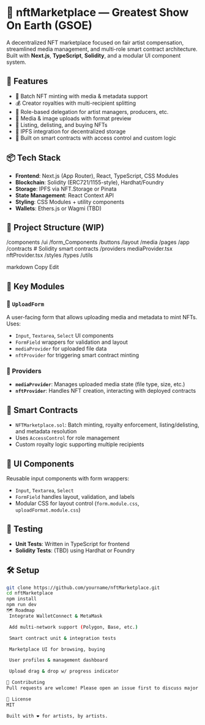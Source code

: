# 🎪 nftMarketplace — Greatest Show On Earth (GSOE)

A decentralized NFT marketplace focused on fair artist compensation, streamlined media management, and multi-role smart contract architecture. Built with **Next.js**, **TypeScript**, **Solidity**, and a modular UI component system.

## 🚀 Features

- 🎨 Batch NFT minting with media & metadata support
- 💰 Creator royalties with multi-recipient splitting
- 🧠 Role-based delegation for artist managers, producers, etc.
- 📁 Media & image uploads with format preview
- 🛒 Listing, delisting, and buying NFTs
- 🔗 IPFS integration for decentralized storage
- 🧱 Built on smart contracts with access control and custom logic

## 📦 Tech Stack

- **Frontend**: Next.js (App Router), React, TypeScript, CSS Modules
- **Blockchain**: Solidity (ERC721/1155-style), Hardhat/Foundry
- **Storage**: IPFS via NFT.Storage or Pinata
- **State Management**: React Context API
- **Styling**: CSS Modules + utility components
- **Wallets**: Ethers.js or Wagmi (TBD)

## 📁 Project Structure (WIP)

/components
/ui
/form_Components
/buttons
/layout
/media
/pages
/app
/contracts # Solidity smart contracts
/providers
mediaProvider.tsx
nftProvider.tsx
/styles
/types
/utils

markdown
Copy
Edit

## 🧩 Key Modules

### 📄 `UploadForm`

A user-facing form that allows uploading media and metadata to mint NFTs. Uses:
- `Input`, `Textarea`, `Select` UI components
- `FormField` wrappers for validation and layout
- `mediaProvider` for uploaded file data
- `nftProvider` for triggering smart contract minting

### 🧠 Providers

- **`mediaProvider`**: Manages uploaded media state (file type, size, etc.)
- **`nftProvider`**: Handles NFT creation, interacting with deployed contracts

## 🔐 Smart Contracts

- `NFTMarketplace.sol`: Batch minting, royalty enforcement, listing/delisting, and metadata resolution
- Uses `AccessControl` for role management
- Custom royalty logic supporting multiple recipients

## 📸 UI Components

Reusable input components with form wrappers:
- `Input`, `Textarea`, `Select`
- `FormField` handles layout, validation, and labels
- Modular CSS for layout control (`form.module.css`, `uploadFormat.module.css`)

## 🧪 Testing

- **Unit Tests**: Written in TypeScript for frontend
- **Solidity Tests**: (TBD) using Hardhat or Foundry

## 🛠️ Setup

```bash
git clone https://github.com/yourname/nftMarketplace.git
cd nftMarketplace
npm install
npm run dev
🗺️ Roadmap
 Integrate WalletConnect & MetaMask

 Add multi-network support (Polygon, Base, etc.)

 Smart contract unit & integration tests

 Marketplace UI for browsing, buying

 User profiles & management dashboard

 Upload drag & drop w/ progress indicator

🤝 Contributing
Pull requests are welcome! Please open an issue first to discuss major changes.

📜 License
MIT

Built with ❤️ for artists, by artists.
